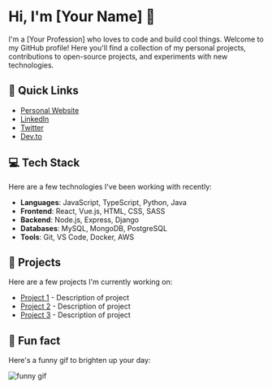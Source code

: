 # Hi, I'm [Your Name] 👋

I'm a [Your Profession] who loves to code and build cool things. Welcome to my GitHub profile! Here you'll find a collection of my personal projects, contributions to open-source projects, and experiments with new technologies.

## 🚀 Quick Links

- [Personal Website](https://www.yourwebsite.com)
- [LinkedIn](https://www.linkedin.com/in/yourprofile)
- [Twitter](https://twitter.com/yourusername)
- [Dev.to](https://dev.to/yourusername)

## 💻 Tech Stack

Here are a few technologies I've been working with recently:

- **Languages**: JavaScript, TypeScript, Python, Java
- **Frontend**: React, Vue.js, HTML, CSS, SASS
- **Backend**: Node.js, Express, Django
- **Databases**: MySQL, MongoDB, PostgreSQL
- **Tools**: Git, VS Code, Docker, AWS

## 🔧 Projects

Here are a few projects I'm currently working on:

- [Project 1](https://github.com/yourusername/project1) - Description of project
- [Project 2](https://github.com/yourusername/project2) - Description of project
- [Project 3](https://github.com/yourusername/project3) - Description of project

## 🤪 Fun fact

Here's a funny gif to brighten up your day:

![funny gif](https://media.giphy.com/media/xT0xezQGU5xCDJuCPe/giphy.gif)
